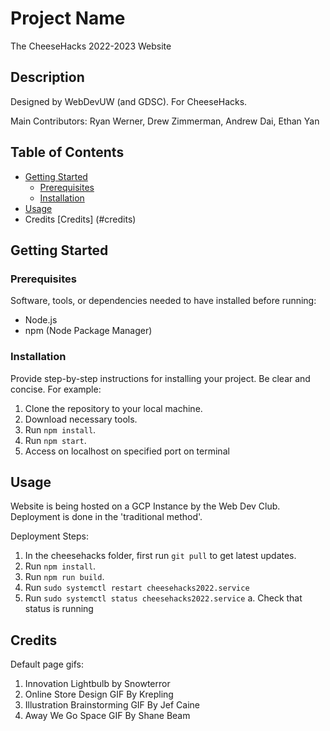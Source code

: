 # Project Name

The CheeseHacks 2022-2023 Website

## Description

Designed by WebDevUW (and GDSC). For CheeseHacks.

Main Contributors: Ryan Werner, Drew Zimmerman, Andrew Dai, Ethan Yan

## Table of Contents

- [Getting Started](#getting-started)
  - [Prerequisites](#prerequisites)
  - [Installation](#installation)
- [Usage](#usage)
- Credits [Credits] (#credits)

## Getting Started

### Prerequisites

Software, tools, or dependencies needed to have installed before running:

- Node.js
- npm (Node Package Manager)

### Installation

Provide step-by-step instructions for installing your project. Be clear and concise. For example:

1. Clone the repository to your local machine.
2. Download necessary tools.
3. Run `npm install`.
4. Run `npm start`.
5. Access on localhost on specified port on terminal

## Usage

Website is being hosted on a GCP Instance by the Web Dev Club. Deployment is done in the 'traditional method'.

Deployment Steps:

1. In the cheesehacks folder, first run `git pull` to get latest updates.
2. Run `npm install`.
3. Run `npm run build`.
4. Run `sudo systemctl restart cheesehacks2022.service`
5. Run `sudo systemctl status cheesehacks2022.service`
   a. Check that status is running

## Credits

Default page gifs:

1. Innovation Lightbulb by Snowterror
2. Online Store Design GIF By Krepling
3. Illustration Brainstorming GIF By Jef Caine
4. Away We Go Space GIF By Shane Beam
